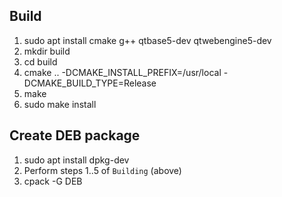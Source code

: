 Build
-----
1. sudo apt install cmake g++ qtbase5-dev qtwebengine5-dev
2. mkdir build
3. cd build
4. cmake .. -DCMAKE_INSTALL_PREFIX=/usr/local -DCMAKE_BUILD_TYPE=Release
5. make
6. sudo make install


Create DEB package
------------------
1. sudo apt install dpkg-dev
2. Perform steps 1..5 of `Building` (above)
3. cpack -G DEB
